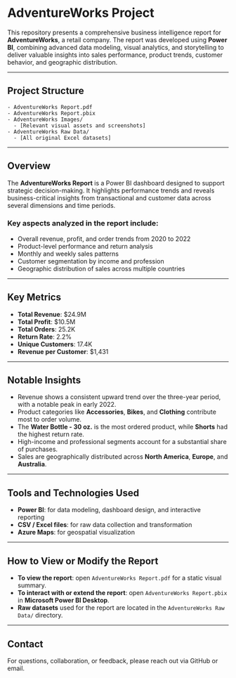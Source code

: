 # AdventureWorks Project

This repository presents a comprehensive business intelligence report for **AdventureWorks**, a retail company. The report was developed using **Power BI**, combining advanced data modeling, visual analytics, and storytelling to deliver valuable insights into sales performance, product trends, customer behavior, and geographic distribution.

---

## Project Structure

    - AdventureWorks Report.pdf
    - AdventureWorks Report.pbix
    - AdventureWorks Images/
      - [Relevant visual assets and screenshots]
    - AdventureWorks Raw Data/
      - [All original Excel datasets]
---

## Overview

The **AdventureWorks Report** is a Power BI dashboard designed to support strategic decision-making. It highlights performance trends and reveals business-critical insights from transactional and customer data across several dimensions and time periods.

### Key aspects analyzed in the report include:

- Overall revenue, profit, and order trends from 2020 to 2022
- Product-level performance and return analysis
- Monthly and weekly sales patterns
- Customer segmentation by income and profession
- Geographic distribution of sales across multiple countries

---

## Key Metrics

- **Total Revenue**: $24.9M  
- **Total Profit**: $10.5M  
- **Total Orders**: 25.2K  
- **Return Rate**: 2.2%  
- **Unique Customers**: 17.4K  
- **Revenue per Customer**: $1,431  

---

## Notable Insights

- Revenue shows a consistent upward trend over the three-year period, with a notable peak in early 2022.
- Product categories like **Accessories**, **Bikes**, and **Clothing** contribute most to order volume.
- The **Water Bottle - 30 oz.** is the most ordered product, while **Shorts** had the highest return rate.
- High-income and professional segments account for a substantial share of purchases.
- Sales are geographically distributed across **North America**, **Europe**, and **Australia**.

---

## Tools and Technologies Used

- **Power BI**: for data modeling, dashboard design, and interactive reporting  
- **CSV / Excel files**: for raw data collection and transformation  
- **Azure Maps**: for geospatial visualization  

---

## How to View or Modify the Report

- **To view the report**: open `AdventureWorks Report.pdf` for a static visual summary.  
- **To interact with or extend the report**: open `AdventureWorks Report.pbix` in **Microsoft Power BI Desktop**.  
- **Raw datasets** used for the report are located in the `AdventureWorks Raw Data/` directory.

---

## Contact

For questions, collaboration, or feedback, please reach out via GitHub or email.

